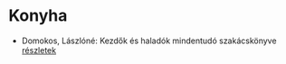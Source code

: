 # Konyha

- Domokos, Lászlóné: Kezdők és haladók mindentudó szakácskönyve [részletek](_details/%7Bopf.creator%7D.md#id_608)
